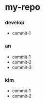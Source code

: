 # my-repo

### develop

- commit-1

### an

- commit-1
- commit-2
- commit-3

### kim

- commit-1
- commit-2
